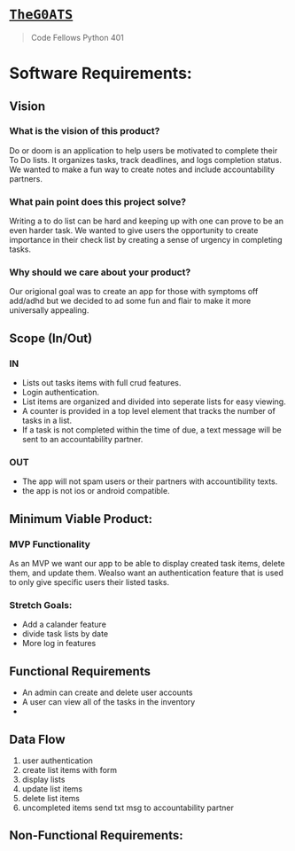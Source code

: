 # [`TheG0ATS`](https://theg0ats.github.io/Project-Prep/)
> Code Fellows Python 401

# Software Requirements: 

## Vision

### What is the vision of this product?
Do or doom is an application to help users be motivated to complete their To Do lists. It organizes tasks, track deadlines, and logs completion status. We wanted to make a fun way to create notes and include accountability partners.

### What pain point does this project solve?
Writing a to do list can be hard and keeping up with one can prove to be an even harder task. We wanted to give users the opportunity to create importance in their check list by creating a sense of urgency in completing tasks.

### Why should we care about your product?
Our origional goal was to create an app for those with symptoms off add/adhd but we decided to ad some fun and flair to make it more universally appealing.

## Scope (In/Out)

### IN
  - Lists out tasks items with full crud features.
  - Login authentication.
  - List items are organized and divided into seperate lists for easy viewing.
  - A counter is provided in a top level element that tracks the number of tasks in a list.
  - If a task is not completed within the time of due, a text message will be sent to an accountability partner.

### OUT
  - The app will not spam users or their partners with accountibility texts.
  - the app is not ios or android compatible.

## Minimum Viable Product:
### MVP Functionality
As an MVP we want our app to be able to display created task items, delete them, and update them. Wealso want an authentication feature that is used to only give specific users their listed tasks.

### Stretch Goals:
  - Add a calander feature
  - divide task lists by date
  - More log in features

## Functional Requirements
- An admin can create and delete user accounts
- A user can view all of the tasks in the inventory
- 

## Data Flow
1. user authentication
2. create list items with form
3. display lists
3. update list items
4. delete list items
5. uncompleted items send txt msg to accountability partner

## Non-Functional Requirements:

